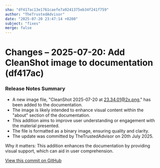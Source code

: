 ```yaml
---
sha: "df417ac13e1761caefe7a9241375eb34f241f759"
author: "TheTrustedAdvisor"
date: "2025-07-20 23:47:14 +0200"
subject: "fixes"
merge: false
---
```


# Changes – 2025-07-20: Add CleanShot image to documentation (df417ac)

### Release Notes Summary

- A new image file, "CleanShot 2025-07-20 at 23.34.01@2x.png," has been added to the documentation.
- The image is likely intended to enhance visual content within the "about" section of the documentation.
- This addition aims to improve user understanding or engagement with the material presented.
- The file is formatted as a binary image, ensuring quality and clarity.
- The update was committed by TheTrustedAdvisor on 20th July 2025.

Why it matters: This addition enhances the documentation by providing visual support, which can aid in user comprehension.

[View this commit on GitHub](https://github.com/TheTrustedAdvisor/FabricAdoptionFramework/commit/df417ac13e1761caefe7a9241375eb34f241f759)

